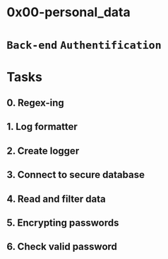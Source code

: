 # 0x00-personal_data
# `Back-end` `Authentification`
# Tasks
## 0. Regex-ing
## 1. Log formatter
## 2. Create logger
## 3. Connect to secure database
## 4. Read and filter data
## 5. Encrypting passwords
## 6. Check valid password
